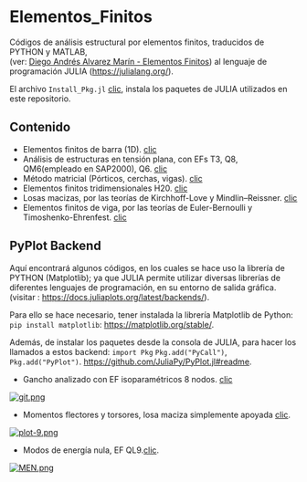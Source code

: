 # Elementos_Finitos
Códigos de análisis estructural por elementos finitos, traducidos de PYTHON y MATLAB,                                                                                              
(ver: [Diego Andrés Alvarez Marín - Elementos Finitos](https://github.com/diegoandresalvarez/elementosfinitos)) al lenguaje de programación JULIA (https://julialang.org/). 

El archivo `Install_Pkg.jl` [clic](https://github.com/Sbeltranj/elementos-finitos/blob/master/Install_Pkg.jl), instala los paquetes de JULIA utilizados en este repositorio. 

## Contenido 

- Elementos finitos de barra (1D).  [clic](https://github.com/Sbeltranj/elementos-finitos/tree/master/1D_EF)
- Análisis de estructuras en tensión plana, con EFs T3, Q8, QM6(empleado en SAP2000), Q6. [clic](https://github.com/Sbeltranj/elementos-finitos/tree/master/2D)
- Método matricial (Pórticos, cerchas, vigas). [clic](https://github.com/Sbeltranj/elementos-finitos/tree/master/An%C3%A1lisis%20matricial)
- Elementos finitos tridimensionales H20. [clic](https://github.com/Sbeltranj/elementos-finitos/tree/master/3D)
- Losas macizas, por las teorías de Kirchhoff-Love y Mindlin–Reissner. [clic](https://github.com/Sbeltranj/elementos-finitos/tree/master/Losas)
- Elementos finitos de viga, por las teorías de Euler-Bernoulli y Timoshenko-Ehrenfest. [clic](https://github.com/Sbeltranj/elementos-finitos/tree/master/Vigas)

## PyPlot Backend 

Aquí encontrará algunos códigos, en los cuales se hace uso la librería de PYTHON (Matplotlib); ya que JULIA permite utilizar diversas librerías de diferentes lenguajes de programación, en su entorno de salida gráfica. (visitar : https://docs.juliaplots.org/latest/backends/).

Para ello se hace necesario, tener instalada la librería Matplotlib de Python: `pip install matplotlib`: 
https://matplotlib.org/stable/.

Además, de instalar los paquetes desde la consola de JULIA, para hacer los llamados a estos backend: `import Pkg` `Pkg.add("PyCall")`, `Pkg.add("PyPlot")`.
https://github.com/JuliaPy/PyPlot.jl#readme.

- Gancho analizado con EF isoparamétricos 8 nodos. [clic](https://github.com/Sbeltranj/elementos-finitos/tree/master/2D/Q8_Ejemplo)

[![git.png](https://i.postimg.cc/yxbTQTBs/git.png)](https://postimg.cc/p5K8yzp6)

- Momentos flectores y torsores, losa maciza simplemente apoyada [clic](https://github.com/Sbeltranj/elementos-finitos/tree/master/Losas/Kirchhoff_Love/Kirchhoff_Love).

[![plot-9.png](https://i.postimg.cc/m2vWxVsP/plot-9.png)](https://postimg.cc/vctNfrDy)

- Modos de energía nula, EF QL9.[clic](https://github.com/Sbeltranj/elementos-finitos/tree/master/Losas/MINDLIN/QL9_integracion_reducida).

[![MEN.png](https://i.postimg.cc/sgBsG3FL/MEN.png)](https://postimg.cc/qNd99Vvc)
